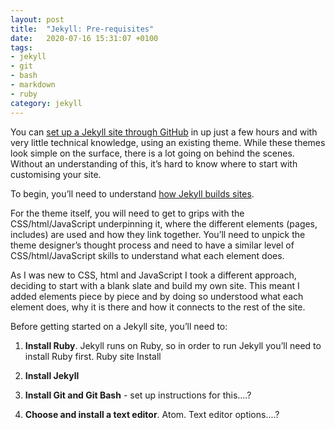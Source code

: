 ```yaml
---
layout: post
title:  "Jekyll: Pre-requisites"
date:   2020-07-16 15:31:07 +0100
tags:
- jekyll
- git
- bash
- markdown
- ruby
category: jekyll
---
```

You can [set up a Jekyll site through GitHub](https://dinkwiz.github.io/Jekyll-Easy-Way.html) in up just a few hours and with very little technical knowledge, using an existing theme. While these themes look simple on the surface, there is a lot going on behind the scenes. Without an understanding of this, it’s hard to know where to start with customising your site.

To begin, you’ll need to understand [how Jekyll builds sites](https://dinkwiz.github.io/Jekyll-Structure.html).

For the theme itself, you will need to get to grips with the CSS/html/JavaScript underpinning it, where the different elements (pages, includes) are used and how they link together. You’ll need to unpick the theme designer’s thought process and need to have a similar level of CSS/html/JavaScript skills to understand what each element does.

As I was new to CSS, html and JavaScript I took a different approach, deciding to start with a blank slate and build my own site. This meant I added elements piece by piece and by doing so understood what each element does, why it is there and how it connects to the rest of the site.

Before getting started on a Jekyll site, you’ll need to:

1.	**Install Ruby**. Jekyll runs on Ruby, so in order to run Jekyll you’ll need to install Ruby first.
Ruby site
Install

2. **Install Jekyll**

3. **Install Git and Git Bash** - set up instructions for this....?
4. **Choose and install a text editor**. Atom. Text editor options....?
